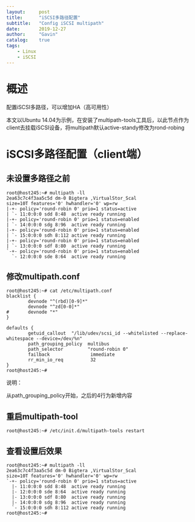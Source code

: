 ```yaml
---
layout:     post
title:      "iSCSI多路径配置"
subtitle:   "Config iSCSI multipath"
date:       2019-12-27
author:     "Gavin"
catalog:    true
tags:
    - Linux
    - iSCSI
---
```


# 概述

配置iSCSI多路径，可以增加HA（高可用性）

本文以Ubuntu 14.04为示例，在安装了multipath-tools工具后，以此节点作为client去挂载iSCSI设备，将multipath默认active-standy修改为rond-robing


# iSCSI多路径配置（client端）

## 未设置多路径之前

```
root@host245:~# multipath -ll
2ea63c7c4f3aa5c5d dm-0 Bigtera ,VirtualStor_Scal
size=10T features='0' hwhandler='0' wp=rw
|-+- policy='round-robin 0' prio=1 status=active
| `- 11:0:0:0 sdd 8:48  active ready running
|-+- policy='round-robin 0' prio=1 status=enabled
| `- 14:0:0:0 sdg 8:96  active ready running
|-+- policy='round-robin 0' prio=1 status=enabled
| `- 15:0:0:0 sdh 8:112 active ready running
|-+- policy='round-robin 0' prio=1 status=enabled
| `- 13:0:0:0 sdf 8:80  active ready running
`-+- policy='round-robin 0' prio=1 status=enabled
  `- 12:0:0:0 sde 8:64  active ready running
```

## 修改multipath.conf 

```
root@host245:~# cat /etc/multipath.conf 
blacklist {
        devnode "^(rbd)[0-9]*"
        devnode "^zd[0-0]*"
#       devnode "*"
}

defaults {
        getuid_callout  "/lib/udev/scsi_id --whitelisted --replace-whitespace --device=/dev/%n"
        path_grouping_policy  multibus
        path_selector         "round-robin 0"
        failback               immediate
        rr_min_io_req          32
}
root@host245:~# 
```

说明：

从path_grouping_policy开始，之后的4行为新增内容

## 重启multipath-tool

```
root@host245:~# /etc/init.d/multipath-tools restart
```

## 查看设置后效果

```
root@host245:~# multipath -ll
2ea63c7c4f3aa5c5d dm-0 Bigtera ,VirtualStor_Scal
size=10T features='0' hwhandler='0' wp=rw
`-+- policy='round-robin 0' prio=1 status=active
  |- 11:0:0:0 sdd 8:48  active ready running
  |- 12:0:0:0 sde 8:64  active ready running
  |- 13:0:0:0 sdf 8:80  active ready running
  |- 14:0:0:0 sdg 8:96  active ready running
  `- 15:0:0:0 sdh 8:112 active ready running
root@host245:~# 
```

